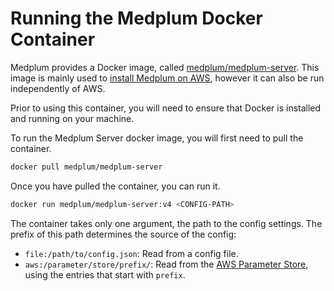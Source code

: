 # Running the Medplum Docker Container

Medplum provides a Docker image, called [medplum/medplum-server](https://hub.docker.com/r/medplum/medplum-server). This image is mainly used to [install Medplum on AWS](/docs/self-hosting/install-on-aws), however it can also be run independently of AWS.

Prior to using this container, you will need to ensure that Docker is installed and running on your machine.

To run the Medplum Server docker image, you will first need to pull the container.

```bash
docker pull medplum/medplum-server
```

Once you have pulled the container, you can run it.

```bash
docker run medplum/medplum-server:v4 <CONFIG-PATH>
```

The container takes only one argument, the path to the config settings. The prefix of this path determines the source of the config:

- `file:/path/to/config.json`: Read from a config file.
- `aws:/parameter/store/prefix/`: Read from the [AWS Parameter Store](https://docs.aws.amazon.com/systems-manager/latest/userguide/systems-manager-parameter-store.html), using the entries that start with `prefix`.
